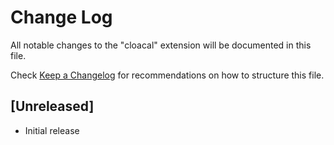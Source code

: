 # Change Log

All notable changes to the "cloacal" extension will be documented in this file.

Check [Keep a Changelog](http://keepachangelog.com/) for recommendations on how to structure this file.

## [Unreleased]

- Initial release